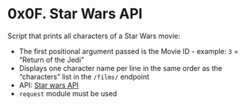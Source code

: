 # 0x0F. Star Wars API

Script that prints all characters of a Star Wars movie:

* The first positional argument passed is the Movie ID - example: `3` = “Return of the Jedi”
* Displays one character name per line in the same order as the “characters” list in the `/films/` endpoint
* API: [Star wars API](https://swapi-api.hbtn.io/)
* `request` module must be used
